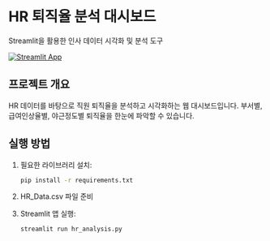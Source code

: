 # HR 퇴직율 분석 대시보드

Streamlit을 활용한 인사 데이터 시각화 및 분석 도구

[![Streamlit App](https://static.streamlit.io/badges/streamlit_badge_black_white.svg)](https://app-practice-455-sessac.streamlit.app/)

## 프로젝트 개요

HR 데이터를 바탕으로 직원 퇴직율을 분석하고 시각화하는 웹 대시보드입니다. 부서별, 급여인상율별, 야근정도별 퇴직율을 한눈에 파악할 수 있습니다.


## 실행 방법

1. 필요한 라이브러리 설치:
   ```bash
   pip install -r requirements.txt
   ```

2. HR_Data.csv 파일 준비

3. Streamlit 앱 실행:
   ```bash
   streamlit run hr_analysis.py
   ```


